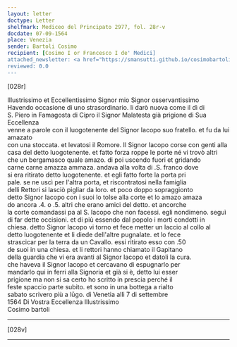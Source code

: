 ```yaml
---
layout: letter
doctype: Letter
shelfmark: Mediceo del Principato 2977, fol. 28r-v
docdate: 07-09-1564
place: Venezia
sender: Bartoli Cosimo
recipient: [Cosimo I or Francesco I de' Medici]
attached_newsletter: <a href="https://smansutti.github.io/cosimobartoli/texts/3079_086/">3079_086</a>
reviewed: 0.0
---
```


[028r]  
  
  
Illustrissimo et Eccellentissimo Signor mio Signor osservantissimo  
Havendo occasione di uno strasordinario. li darò nuova come il dì di  
S. Piero in Famagosta di Cipro il Signor Malatesta già prigione di Sua Eccellenza  
venne a parole con il luogotenente del Signor Iacopo suo fratello. et fu da lui amazato  
con una stoccata. et levatosi il Romore. Il Signor Iacopo corse con genti alla  
casa del detto luogotenente. et fatto forza roppe le porte né vi trovò altri  
che un bergamasco quale amazo. di poi uscendo fuori et gridando  
carne carne amazza ammaza. andava alla volta di .S. franco dove  
si era ritirato detto luogotenente. et egli fatto forte la porta pri  
pale. se ne uscì per l'altra porta, et riscontratosi nella famiglia  
delli Rettori si lasciò pigliar da loro. et poco doppo sopraggionto  
detto Signor Iacopo con i suoi lo tolse alla corte et lo amazo amaza  
do ancora .4. o .5. altri che erano amici del detto. et ancorche  
la corte comandassi pa al S. Iacopo che non facessi. egli nondimeno. seguì  
di far dette occisioni. et di più essendo dal popolo i morti condotti in  
chiesa. detto Signor Iacopo vi torno et fece metter un laccio al collo al  
detto luogotenente et li diede dell'altre pugnalate. et lo fece  
strascicar per la terra da un Cavallo. essi ritirato esso con .50  
de suoi in una chiesa. et li rettori hanno chiamato il Gapitano  
della guardia che vi era avanti al Signor Iacopo et datoli la cura.  
che haveva il Signor Iacopo et cercavano di espugnarlo per  
mandarlo qui in ferri alla Signoria et già si è, detto lui esser  
prigione ma non si sa certo ho scritto in prescia perché il  
feste spaccio parte subito. et sono in una bottega a rialto  
sabato scrivero più a lūgo. di Venetia alli 7 di settembre  
1564 Di Vostra Eccellenza Illustrissimo  
Cosimo bartoli  
  
---  

[028v]  
  
  
  
---  

